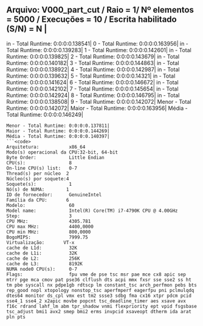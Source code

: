 Arquivo: V000_part_cut / Raio = 1/ Nº elementos = 5000 / Execuções = 10 / Escrita habilitado (S/N) = N |
-------------------------------------------------------------------------------------------
in - Total Runtime: 0:0:0:0.138541|
0 - Total Runtime: 0:0:0:0.163956|
in - Total Runtime: 0:0:0:0.139283|
1 - Total Runtime: 0:0:0:0.142601|
in - Total Runtime: 0:0:0:0.139825|
2 - Total Runtime: 0:0:0:0.143679|
in - Total Runtime: 0:0:0:0.140182|
3 - Total Runtime: 0:0:0:0.144863|
in - Total Runtime: 0:0:0:0.138922|
4 - Total Runtime: 0:0:0:0.142987|
in - Total Runtime: 0:0:0:0.139632|
5 - Total Runtime: 0:0:0:0.14321|
in - Total Runtime: 0:0:0:0.141624|
6 - Total Runtime: 0:0:0:0.146672|
in - Total Runtime: 0:0:0:0.142102|
7 - Total Runtime: 0:0:0:0.145654|
in - Total Runtime: 0:0:0:0.142924|
8 - Total Runtime: 0:0:0:0.146795|
in - Total Runtime: 0:0:0:0.138508|
9 - Total Runtime: 0:0:0:0.142072|
Menor - Total Runtime: 0:0:0:0.142072|
Maior - Total Runtime: 0:0:0:0.163956|
Média - Total Runtime: 0:0:0:0.146249|
```<code>
Menor - Total Runtime: 0:0:0:0.137811|
Maior - Total Runtime: 0:0:0:0.144269|
Média - Total Runtime: 0:0:0:0.140397|
```<code>
Arquitetura:           x86_64
Modo(s) operacional da CPU:32-bit, 64-bit
Byte Order:            Little Endian
CPU(s):                8
On-line CPU(s) list:   0-7
Thread(s) per núcleo  2
Núcleo(s) por soquete:4
Soquete(s):            1
Nó(s) de NUMA:        1
ID de fornecedor:      GenuineIntel
Família da CPU:       6
Modelo:                60
Model name:            Intel(R) Core(TM) i7-4790K CPU @ 4.00GHz
Step:                  3
CPU MHz:               4305.781
CPU max MHz:           4400,0000
CPU min MHz:           800,0000
BogoMIPS:              7999.75
Virtualização:       VT-x
cache de L1d:          32K
cache de L1i:          32K
cache de L2:           256K
cache de L3:           8192K
NUMA node0 CPU(s):     0-7
Flags:                 fpu vme de pse tsc msr pae mce cx8 apic sep mtrr pge mca cmov pat pse36 clflush dts acpi mmx fxsr sse sse2 ss ht tm pbe syscall nx pdpe1gb rdtscp lm constant_tsc arch_perfmon pebs bts rep_good nopl xtopology nonstop_tsc aperfmperf eagerfpu pni pclmulqdq dtes64 monitor ds_cpl vmx est tm2 ssse3 sdbg fma cx16 xtpr pdcm pcid sse4_1 sse4_2 x2apic movbe popcnt tsc_deadline_timer aes xsave avx f16c rdrand lahf_lm abm tpr_shadow vnmi flexpriority ept vpid fsgsbase tsc_adjust bmi1 avx2 smep bmi2 erms invpcid xsaveopt dtherm ida arat pln pts

